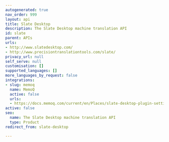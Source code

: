```yaml
---
autogenerated: true
nav_order: 999
layout: api
title: Slate Desktop
description: The Slate Desktop machine translation API
id: slate
parent: APIs
urls:
- http://www.slatedesktop.com/
- http://www.precisiontranslationtools.com/slate/
privacy_url: null
self_serve: null
customisation: []
supported_languages: []
more_languages_by_request: false
integrations:
- slug: memoq
  name: MemoQ
  active: false
  urls:
  - https://docs.memoq.com/current/en/Places/slate-desktop-plugin-settings.html
active: false
seo:
  name: The Slate Desktop machine translation API
  type: Product
redirect_from: slate-desktop

---
```


